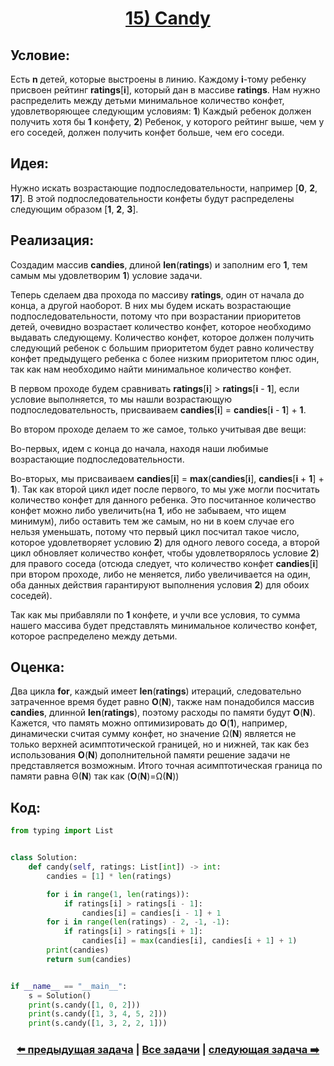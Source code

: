 <div align='center'>
<h1><a href='https://leetcode.com/problems/candy/description/'><strong>15) Candy</strong></a></h1>
</div>

## **Условие:**

Есть **n** детей, которые выстроены в линию. Каждому **i**-тому ребенку присвоен рейтинг **ratings**[**i**], который дан в массиве **ratings**. Нам нужно распределить между детьми минимальное количество конфет, удовлетворяющее следующим условиям: **1**) Каждый ребенок должен получить хотя бы **1** конфету, **2**) Ребенок, у которого рейтинг выше, чем у его соседей, должен получить конфет больше, чем его соседи.

## **Идея:**

Нужно искать возрастающие подпоследовательности, например [**0**, **2**, **17**]. В этой подпоследовательности конфеты будут распределены следующим образом [**1**, **2**, **3**].

## **Реализация:**

Создадим массив **candies**, длиной **len**(**ratings**) и заполним его **1**, тем самым мы удовлетворим **1**) условие задачи.

Теперь сделаем два прохода по массиву **ratings**, один от начала до конца, а другой наоборот. В них мы будем искать возрастающие подпоследовательности, потому что при возрастании приоритетов детей, очевидно возрастает количество конфет, которое необходимо выдавать следующему. Количество конфет, которое должен получить следующий ребенок с большим приоритетом будет равно количеству конфет предыдущего ребенка с более низким приоритетом плюс один, так как нам необходимо найти минимальное количество конфет.

В первом проходе будем сравнивать **ratings**[**i**] > **ratings**[**i** - **1**], если условие выполняется, то мы нашли возрастающую подпоследовательность, присваиваем **candies**[**i**] = **candies**[**i** - **1**] + **1**.

Во втором проходе делаем то же самое, только учитывая две вещи:

Во-первых, идем с конца до начала, находя наши любимые возрастающие подпоследовательности.

Во-вторых, мы присваиваем **candies**[**i**] = **max**(**candies**[**i**], **candies**[**i** + **1**] + **1**). Так как второй цикл идет после первого, то мы уже могли посчитать количество конфет для данного ребенка. Это посчитанное количество конфет можно либо увеличить(на **1**, ибо не забываем, что ищем минимум), либо оставить тем же самым, но ни в коем случае его нельзя уменьшать, потому что первый цикл посчитал такое число, которое удовлетворяет условию **2**) для одного левого соседа, а второй цикл обновляет количество конфет, чтобы удовлетворялось условие **2**) для правого соседа (отсюда следует, что количество конфет **candies**[**i**] при втором проходе, либо не меняется, либо увеличивается на один, оба данных действия гарантируют выполнения условия **2**) для обоих соседей).

Так как мы прибавляли по **1** конфете, и учли все условия, то сумма нашего массива будет представлять минимальное количество конфет, которое распределено между детьми.

## **Оценка:**

Два цикла **for**, каждый имеет **len**(**ratings**) итераций, следовательно затраченное время будет равно **O**(**N**), также нам понадобился массив **candies**, длинной **len**(**ratings**), поэтому расходы по памяти будут **O**(**N**). Кажется, что память можно оптимизировать до **O**(**1**), например, динамически считая сумму конфет, но значение Ω(**N**) является не только верхней асимптотической границей, но и нижней, так как без использования **O**(**N**) дополнительной памяти решение задачи не представляется возможным. Итого точная асимптотическая граница по памяти равна Θ(**N**) так как (**O**(**N**)=Ω(**N**))

## Код:
```python
from typing import List


class Solution:
    def candy(self, ratings: List[int]) -> int:
        candies = [1] * len(ratings)

        for i in range(1, len(ratings)):
            if ratings[i] > ratings[i - 1]:
                candies[i] = candies[i - 1] + 1
        for i in range(len(ratings) - 2, -1, -1):
            if ratings[i] > ratings[i + 1]:
                candies[i] = max(candies[i], candies[i + 1] + 1)
        print(candies)
        return sum(candies)


if __name__ == "__main__":
    s = Solution()
    print(s.candy([1, 0, 2]))
    print(s.candy([1, 3, 4, 5, 2]))
    print(s.candy([1, 3, 2, 2, 1]))

```

<div align='center'><h3><a href='https://github.com/TAskMAster339/PythonAlgorithms/tree/main/14.Gas%20Station'>⬅️ предыдущая задача</a>&nbsp;|&nbsp;<a href='https://github.com/TAskMAster339/PythonAlgorithms/tree/main/README.md'>Все задачи</a>&nbsp;|&nbsp;<a href='https://github.com/TAskMAster339/PythonAlgorithms/tree/main/16.Trapping%20Rain%20Water'>следующая задача ➡️</a></h3></div>